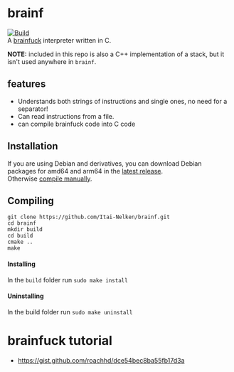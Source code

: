 # brainf
[![Build](https://github.com/Itai-Nelken/brainf/actions/workflows/build.yml/badge.svg)](https://github.com/Itai-Nelken/brainf/actions/workflows/build.yml)<br>
A [brainfuck](https://esolangs.org/wiki/Brainfuck) interpreter written in C.

**NOTE:** included in this repo is also a C++ implementation of a stack, but it isn't used anywhere in `brainf`.

## features
- Understands both strings of instructions and single ones, no need for a separator!
- Can read instructions from a file.
- can compile brainfuck code into C code

## Installation
If you are using Debian and derivatives, you can download Debian packages for amd64 and arm64 in the [latest release](https://github.com/Itai-Nelken/brainf/releases/latest).<br>
Otherwise [compile manually](#Compiiling).

## Compiling
```
git clone https://github.com/Itai-Nelken/brainf.git
cd brainf
mkdir build
cd build
cmake ..
make
```
#### Installing
In the `build` folder run `sudo make install`

#### Uninstalling
In the build folder run `sudo make uninstall`

# brainfuck tutorial
- https://gist.github.com/roachhd/dce54bec8ba55fb17d3a
